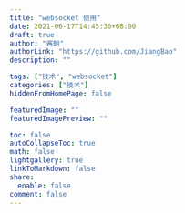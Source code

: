 ```yaml
---
title: "websocket 使用"
date: 2021-06-17T14:45:36+08:00
draft: true
author: "酱鲍"
authorLink: "https://github.com/JiangBao"
description: ""

tags: ["技术", "websocket"]
categories: ["技术"]
hiddenFromHomePage: false

featuredImage: ""
featuredImagePreview: ""

toc: false
autoCollapseToc: true
math: false
lightgallery: true
linkToMarkdown: false
share:
  enable: false
comment: false
---
```


<!--more-->

